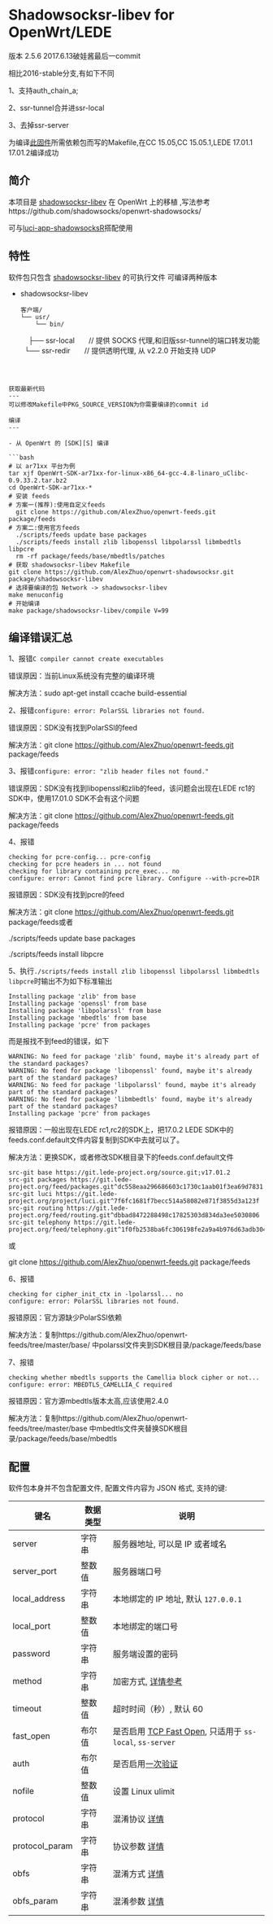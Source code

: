 Shadowsocksr-libev for OpenWrt/LEDE
===
版本 2.5.6  2017.6.13破娃酱最后一commit

相比2016-stable分支,有如下不同

1、支持auth_chain_a;

2、ssr-tunnel合并进ssr-local

3、去掉ssr-server


为编译[此固件][O]所需依赖包而写的Makefile,在CC 15.05,CC 15.05.1,LEDE 17.01.1 17.01.2编译成功

简介
---

本项目是 [shadowsocksr-libev][1] 在 OpenWrt 上的移植 ,写法参考https://github.com/shadowsocks/openwrt-shadowsocks/ 
 
可与[luci-app-shadowsocksR][P]搭配使用

 
特性
---

软件包只包含 [shadowsocksr-libev][1] 的可执行文件
可编译两种版本

 - shadowsocksr-libev

   ```
   客户端/
   └── usr/
       └── bin/
           ├── ssr-local       // 提供 SOCKS 代理,和旧版ssr-tunnel的端口转发功能
           └── ssr-redir       // 提供透明代理, 从 v2.2.0 开始支持 UDP
   ```



获取最新代码
---
可以修改Makefile中PKG_SOURCE_VERSION为你需要编译的commit id

编译
---

 - 从 OpenWrt 的 [SDK][S] 编译

   ```bash
   # 以 ar71xx 平台为例
   tar xjf OpenWrt-SDK-ar71xx-for-linux-x86_64-gcc-4.8-linaro_uClibc-0.9.33.2.tar.bz2
   cd OpenWrt-SDK-ar71xx-*
   # 安装 feeds
   # 方案一(推荐):使用自定义feeds
     git clone https://github.com/AlexZhuo/openwrt-feeds.git package/feeds
   # 方案二:使用官方feeds
     ./scripts/feeds update base packages
     ./scripts/feeds install zlib libopenssl libpolarssl libmbedtls libpcre
     rm -rf package/feeds/base/mbedtls/patches
   # 获取 shadowsocksr-libev Makefile
   git clone https://github.com/AlexZhuo/openwrt-shadowsocksr.git package/shadowsocksr-libev
   # 选择要编译的包 Network -> shadowsocksr-libev
   make menuconfig
   # 开始编译
   make package/shadowsocksr-libev/compile V=99
   ```

编译错误汇总
---
1、报错`C compiler cannot create executables`

错误原因：当前Linux系统没有完整的编译环境

解决方法：sudo apt-get install ccache build-essential 


2、报错`configure: error: PolarSSL libraries not found.`

错误原因：SDK没有找到PolarSSl的feed

解决方法：git clone https://github.com/AlexZhuo/openwrt-feeds.git package/feeds


3、报错`configure: error: "zlib header files not found."`

错误原因：SDK没有找到libopenssl和zlib的feed，该问题会出现在LEDE rc1的SDK中，使用17.01.0 SDK不会有这个问题

解决方法：git clone https://github.com/AlexZhuo/openwrt-feeds.git package/feeds


4、报错
```
checking for pcre-config... pcre-config
checking for pcre headers in ... not found
checking for library containing pcre_exec... no
configure: error: Cannot find pcre library. Configure --with-pcre=DIR
```
报错原因：SDK没有找到pcre的feed

解决方法：git clone https://github.com/AlexZhuo/openwrt-feeds.git package/feeds或者

./scripts/feeds update base packages

./scripts/feeds install libpcre


5、执行`./scripts/feeds install zlib libopenssl libpolarssl libmbedtls libpcre`时输出不为如下标准输出
```
Installing package 'zlib' from base
Installing package 'openssl' from base
Installing package 'libpolarssl' from base
Installing package 'mbedtls' from base
Installing package 'pcre' from packages
```
而是报找不到feed的错误，如下
```
WARNING: No feed for package 'zlib' found, maybe it's already part of the standard packages?
WARNING: No feed for package 'libopenssl' found, maybe it's already part of the standard packages?
WARNING: No feed for package 'libpolarssl' found, maybe it's already part of the standard packages?
WARNING: No feed for package 'libmbedtls' found, maybe it's already part of the standard packages?
Installing package 'pcre' from packages
```

报错原因：一般出现在LEDE rc1,rc2的SDK上，把17.0.2 LEDE SDK中的feeds.conf.default文件内容复制到SDK中去就可以了。

解决方法：更换SDK，或者修改SDK根目录下的feeds.conf.default文件
```
src-git base https://git.lede-project.org/source.git;v17.01.2
src-git packages https://git.lede-project.org/feed/packages.git^dc558eaa296686603c1730c1aab01f3ea69d7831
src-git luci https://git.lede-project.org/project/luci.git^7f6fc1681f7becc514a58082e871f3855d3a123f
src-git routing https://git.lede-project.org/feed/routing.git^dbbad8472288498c17825303d834da3ee5030806
src-git telephony https://git.lede-project.org/feed/telephony.git^1f0fb2538ba6fc306198fe2a9a4b976d63adb304
```
或

git clone https://github.com/AlexZhuo/openwrt-feeds.git package/feeds


6、报错
```
checking for cipher_init_ctx in -lpolarssl... no
configure: error: PolarSSL libraries not found.
```
报错原因：官方源缺少PolarSSl依赖

解决方法：复制https://github.com/AlexZhuo/openwrt-feeds/tree/master/base/ 中polarssl文件夹到SDK根目录/package/feeds/base

7、报错
```
checking whether mbedtls supports the Camellia block cipher or not... configure: error: MBEDTLS_CAMELLIA_C required
```
报错原因：官方源mbedtls版本太高,应该使用2.4.0

解决方法：复制https://github.com/AlexZhuo/openwrt-feeds/tree/master/base 中mbedtls文件夹替换SDK根目录/package/feeds/base/mbedtls



配置
---

   软件包本身并不包含配置文件, 配置文件内容为 JSON 格式, 支持的键:

   键名           | 数据类型 | 说明
   ---------------|----------|-----------------------------------------------
   server         | 字符串   | 服务器地址, 可以是 IP 或者域名
   server_port    | 整数值   | 服务器端口号
   local_address  | 字符串   | 本地绑定的 IP 地址, 默认 `127.0.0.1`
   local_port     | 整数值   | 本地绑定的端口号
   password       | 字符串   | 服务端设置的密码
   method         | 字符串   | 加密方式, [详情参考][E]
   timeout        | 整数值   | 超时时间（秒）, 默认 60
   fast_open      | 布尔值   | 是否启用 [TCP Fast Open][F], 只适用于 `ss-local`, `ss-server`
   auth           | 布尔值   | 是否启用[一次验证][A]
   nofile         | 整数值   | 设置 Linux ulimit
   protocol       | 字符串   | 混淆协议 [详情][N]
   protocol_param | 字符串   | 协议参数 [详情][N]
   obfs           | 字符串   | 混淆方式 [详情][N]
   obfs_param     | 字符串   | 混淆参数 [详情][N]
   
  [1]: https://github.com/shadowsocksr/shadowsocksr-libev
  [2]: https://bintray.com/aa65535/opkg/shadowsocks-libev/_latestVersion "预编译 IPK 下载"
  [B]: https://api.bintray.com/packages/aa65535/opkg/shadowsocks-libev/images/download.svg
  [3]: https://github.com/shadowsocks/luci-app-shadowsocks
  [A]: https://shadowsocks.org/en/spec/one-time-auth.html
  [E]: https://github.com/shadowsocks/luci-app-shadowsocks/wiki/Encrypt-method
  [F]: https://github.com/shadowsocks/shadowsocks/wiki/TCP-Fast-Open
  [S]: https://wiki.openwrt.org/doc/howto/obtain.firmware.sdk
  [M]: https://www.multipath-tcp.org/
  [N]: https://github.com/breakwa11/shadowsocks-rss/blob/master/ssr.md
  [O]: http://www.right.com.cn/forum/thread-198649-1-1.html
  [P]: https://github.com/AlexZhuo/luci-app-shadowsocksR
